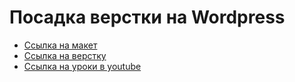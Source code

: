 ﻿# Посадка верстки на Wordpress

- [Ссылка на макет](https://drive.google.com/open?id=1x2G6nxGaxhxItLxUqclqGEPFNf8y0eSS)
- [Ссылка на верстку](https://drive.google.com/file/d/1RuGcr1HIOUKNqsqCwJaoeVCubDzD25VZ)
- [Ссылка на уроки в youtube](https://www.youtube.com/playlist?list=PL9-oPVq1RtrVdVz5hg1JS1WzOxtfoqsa-)
